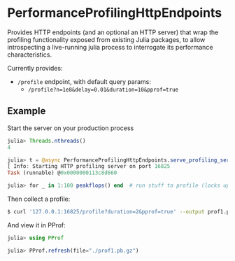 # PerformanceProfilingHttpEndpoints

Provides HTTP endpoints (and an optional an HTTP server) that wrap the profiling
functionality exposed from existing Julia packages, to allow introspecting a live-running
julia process to interrogate its performance characteristics.

Currently provides:
- `/profile` endpoint, with default query params:
    - `/profile?n=1e8&delay=0.01&duration=10&pprof=true`


## Example

Start the server on your production process
```julia
julia> Threads.nthreads()
4

julia> t = @async PerformanceProfilingHttpEndpoints.serve_profiling_server()  # Start the profiling server in the background
[ Info: Starting HTTP profiling server on port 16825
Task (runnable) @0x0000000113c8d660

julia> for _ in 1:100 peakflops() end  # run stuff to profile (locks up the REPL)
```

Then collect a profile:
```bash
$ curl '127.0.0.1:16825/profile?duration=2&pprof=true' --output prof1.pb.gz
```

And view it in PProf:
```julia
julia> using PProf

julia> PProf.refresh(file="./prof1.pb.gz")
```
